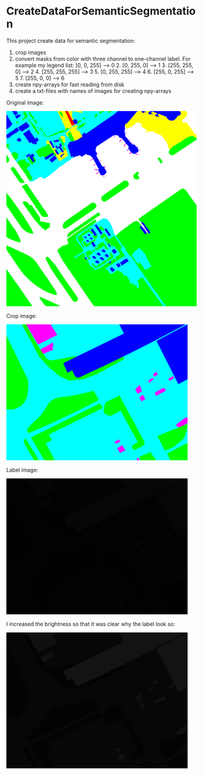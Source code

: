 # CreateDataForSemanticSegmentation
This project create data for semantic segmentation:
1. crop images 
2. convert masks from color with three channel to one-channel label. For examplе my legend list:
  [0, 0, 255] -->     0
      2. [0, 255, 0] -->     1 
      3. [255, 255, 0] -->   2
      4. [255, 255, 255] --> 3
      5. [0, 255, 255] -->   4
      6. [255, 0, 255] -->   5
      7. [255, 0, 0] -->     6
3. create npy-arrays for fast reading from disk
4. create a txt-files with names of images for creating npy-arrays

Original image:

![alt text](https://github.com/tamamolis/CreateDataForSemanticSegmentation/blob/master/images/original.png)

Crop image:

![alt text](https://github.com/tamamolis/CreateDataForSemanticSegmentation/blob/master/images/crop.png)

Label image:

![alt text](https://github.com/tamamolis/CreateDataForSemanticSegmentation/blob/master/images/label.png)

I increased the brightness so that it was clear why the label look so:

![alt text](https://github.com/tamamolis/CreateDataForSemanticSegmentation/blob/master/images/bright%20label.jpg)
